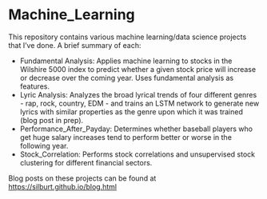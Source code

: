 # Machine_Learning
This repository contains various machine learning/data science projects that I’ve done. A brief summary of each:  

- Fundamental Analysis: Applies machine learning to stocks in the Wilshire 5000 index to predict whether a given stock price will increase or decrease over the coming year. Uses fundamental analysis as features.
- Lyric Analysis: Analyzes the broad lyrical trends of four different genres - rap, rock, country, EDM - and trains an LSTM network to generate new lyrics with similar properties as the genre upon which it was trained (blog post in prep). 
- Performance_After_Payday: Determines whether baseball players who get huge salary increases tend to perform better or worse in the following year. 
- Stock_Correlation: Performs stock correlations and unsupervised stock clustering for different financial sectors.  

Blog posts on these projects can be found at https://silburt.github.io/blog.html
